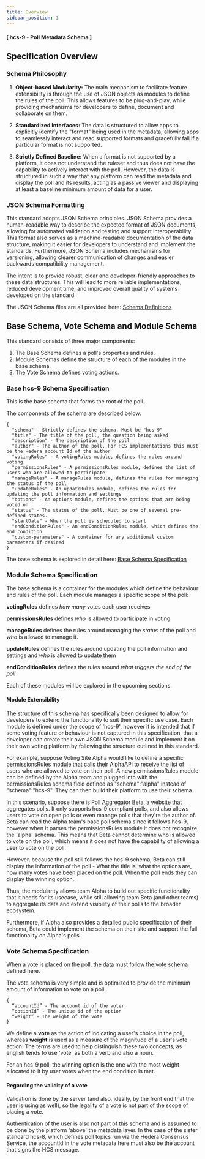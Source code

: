 ```yaml
---
title: Overview
sidebar_position: 1
---
```


#### [ hcs-9 - Poll Metadata Schema ]

## Specification Overview

### Schema Philosophy 

1. **Object-based Modularity:** The main mechanism to facilitate feature extensibility is through the use of JSON objects as modules to define the rules of the poll. This allows features to be plug-and-play, while providing mechanisms for developers to define, document and collaborate on them.

2. **Standardized Interfaces:** The data is structured to allow apps to explicitly identify the "format" being used in the metadata, allowing apps to seamlessly interact and read supported formats and gracefully fail if a particular format is not supported. 

3. **Strictly Defined Baseline:** When a format is not supported by a platform, it does not understand the ruleset and thus does not have the capability to actively interact with the poll. However, the data is structured in such a way that any platform can read the metadata and display the poll and its results, acting as a passive viewer and displaying at least a baseline minimum amount of data for a user.

### JSON Schema Formatting

This standard adopts JSON Schema principles. JSON Schema provides a human-readable way to describe the expected format of JSON documents, allowing for automated validation and testing and support interoperability. This format also serves as a machine-readable documentation of the data structure, making it easier for developers to understand and implement the standards. Furthermore, JSON Schema includes mechanisms for versioning, allowing clearer communication of changes and easier backwards compatibility management.

The intent is to provide robust, clear and developer-friendly approaches to these data structures. This will lead to more reliable implementations, reduced development time, and improved overall quality of systems developed on the standard.

The JSON Schema files are all provided here: [Schema Definitions](/docs/standards/hcs-9/schema-definitions)

## Base Schema, Vote Schema and Module Schema

This standard consists of three major components:

1. The Base Schema defines a poll's properties and rules.
2. Module Schemas define the structure of each of the modules in the base schema.
3. The Vote Schema defines voting actions.

### Base hcs-9 Schema Specification

This is the base schema that forms the root of the poll. 

The components of the schema are described below:

```
{
  "schema" - Strictly defines the schema. Must be "hcs-9"
  "title" - The title of the poll, the question being asked
  "description" - The description of the poll
  "author" - The author of the poll. For HCS implementations this must be the Hedera account Id of the author
  "votingRules" - A votingRules module, defines the rules around voting
  "permissionsRules" - A permissionsRules module, defines the list of users who are allowed to participate
  "manageRules" - A manageRules module, defines the rules for managing the status of the poll
  "updateRules" - An updateRules module, defines the rules for updating the poll information and settings
  "options" - An options module, defines the options that are being voted on
  "status" - The status of the poll. Must be one of several pre-defined states.
  "startDate" - When the poll is scheduled to start
  "endConditionRules" - An endConditionRules module, which defines the end condition
  "custom-parameters" - A container for any additional custom parameters if desired
}
```

The base schema is explored in detail here: [Base Schema Specification](base-schema)

### Module Schema Specification

The base schema is a container for the modules which define the behaviour and rules of the poll. Each module manages a specific scope of the poll:

**votingRules** defines *how many* votes each user receives

**permissionsRules** defines *who* is allowed to participate in voting

**manageRules** defines the rules around managing the *status* of the poll and *who* is allowed to manage it.

**updateRules** defines the rules around updating the poll information and settings and *who* is allowed to update them

**endConditionRules** defines the rules around *what triggers the end of the poll*

Each of these modules will be explored in the upcoming sections.

#### Module Extensibility

The structure of this schema has specifically been designed to allow for developers to extend the functionality to suit their specific use case. Each module is defined under the scope of 'hcs-9', however it is intended that if some voting feature or behaviour is not captured in this specification, that a developer can create their own JSON Schema module and implement it on their own voting platform by following the structure outlined in this standard.

For example, suppose Voting Site Alpha would like to define a specific permissionsRules module that calls their AlphaAPI to receive the list of users who are allowed to vote on their poll. A new permissionsRules module can be defined by the Alpha team and plugged into with the permissionsRules schema field defined as "schema":"alpha" instead of "schema":"hcs-9". They can then build their platform to use their schema.

In this scenario, suppose there is Poll Aggregator Beta, a website that aggregates polls. It only supports hcs-9 compliant polls, and also allows users to vote on open polls or even manage polls that they're the author of. Beta can read the Alpha team's base poll schema since it follows hcs-9, however when it parses the permissionsRules module it does not recognize the 'alpha' schema. This means that Beta cannot determine who is allowed to vote on the poll, which means it does not have the capability of allowing a user to vote on the poll.

However, because the poll still follows the hcs-9 schema, Beta can still display the information of the poll - What the title is, what the options are, how many votes have been placed on the poll. When the poll ends they can display the winning option.

Thus, the modularity allows team Alpha to build out specific functionality that it needs for its usecase, while still allowing team Beta (and other teams) to aggregate its data and extend visibility of their polls to the broader ecosystem.

Furthermore, if Alpha also provides a detailed public specification of their schema, Beta could implement the schema on their site and support the full functionality on Alpha's polls.

### Vote Schema Specification

When a vote is placed on the poll, the data must follow the vote schema defined here.

The vote schema is very simple and is optimized to provide the minimum amount of information to vote on a poll.

```
{
  “accountId” - The account id of the voter
  “optionId” - The unique id of the option
  “weight” - The weight of the vote
}
```

We define a **vote** as the action of indicating a user's choice in the poll, whereas **weight** is used as a measure of the magnitude of a user's vote action. The terms are used to help distinguish these two concepts, as english tends to use 'vote' as both a verb and also a noun.

For an hcs-9 poll, the winning option is the one with the most weight allocated to it by user votes when the end condition is met.

#### Regarding the validity of a vote

Validation is done by the server (and also, ideally, by the front end that the user is using as well), so the legality of a vote is not part of the scope of placing a vote. 

Authentication of the user is also not part of this schema and is assumed to be done by the platform 'above' the metadata layer. In the case of the sister standard hcs-8, which defines poll topics run via the Hedera Consensus Service, the accountId in the vote metadata here must also be the account that signs the HCS message.
